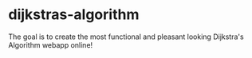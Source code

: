 # dijkstras-algorithm
The goal is to create the most functional and pleasant looking Dijkstra's Algorithm webapp online!
